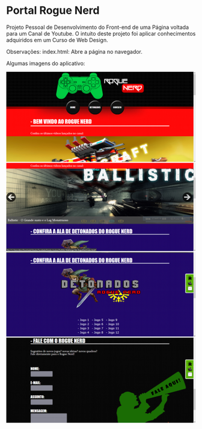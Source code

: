 <H1>Portal Rogue Nerd</H1>

Projeto Pessoal de Desenvolvimento do Front-end de uma Página voltada para um Canal de Youtube. O intuito deste projeto foi aplicar conhecimentos adquiridos em um Curso de Web Design. 

Observações:
index.html: Abre a página no navegador.

Algumas imagens do aplicativo:

<img src="./prints/1.png"/>

<img src="./prints/2.png"/>

<img src="./prints/3.png"/> 

<img src="./prints/4.png"/> 